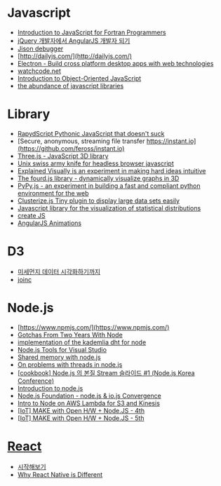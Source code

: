 Javascript
==========
* [Introduction to JavaScript for Fortran Programmers](http://www.see.ed.ac.uk/~jwp/MSO/newMSO/lab/JS/)
* [jQuery 개발자에서 AngularJS 개발자 되기](http://www.slideshare.net/haibane84/xeconphpfest-2014-angularjs?ref=http://feedly.com/i/subscription/feed/http://feeds.feedburner.com/Bloter)
* [Jison debugger](http://nolanlawson.github.io/jison-debugger/)
* [http://dailyjs.com/](http://dailyjs.com/)
* [Electron - Build cross platform desktop apps with web technologies](http://electron.atom.io/)
* [watchcode.net](https://sub.watchmecode.net/)
* [Introduction to Object-Oriented JavaScript](https://developer.mozilla.org/en-US/docs/Web/JavaScript/Introduction_to_Object-Oriented_JavaScript)
* [the abundance of javascript libraries](http://joonaspajunen.com/the-abundance-of-javascript-libraries)

# Library
* [RapydScript Pythonic JavaScript that doesn't suck](http://www.rapydscript.com/)
* [Secure, anonymous, streaming file transfer https://instant.io](https://github.com/feross/instant.io)
* [Three.js - JavaScript 3D library](http://threejs.org/)
* [Unix swiss army knife for headless browser javascript](https://github.com/sotownsend/BooJS)
* [Explained Visually is an experiment in making hard ideas intuitive](https://github.com/vicapow/explained-visually)
* [The fourd.js library - dynamically visualize graphs in 3D](http://lowrekey.github.io/fourd.js/)
* [PyPy.js - an experiment in building a fast and compliant python environment for the web](http://pypyjs.org/)
* [Clusterize.js Tiny plugin to display large data sets easily](http://nexts.github.io/Clusterize.js/)
* [Javascript library for the visualization of statistical distributions](https://github.com/richarddmorey/stat-distributions-js)
* [create JS](http://createjs.com/Home)
* [AngularJS Animations](http://www.yearofmoo.com/animation-presentation/#/)

# D3
* [미세먼지 데이터 시각화하기까지](http://www.bloter.net/archives/225455)
* [joinc](http://www.joinc.co.kr/modules/moniwiki/wiki.php/Site/D3)

# Node.js
* [https://www.npmjs.com/](https://www.npmjs.com/)
* [Gotchas From Two Years With Node](https://segment.com/blog/gotchas-from-two-years-of-node/)
* [implementation of the kademlia dht for node](https://github.com/gordonwritescode/kad)
* [Node.js Tools for Visual Studio](https://github.com/Microsoft/nodejstools)
* [Shared memory with node.js](http://blog.varunajayasiri.com/shared-memory-with-nodejs)
* [On problems with threads in node.js](http://www.future-processing.pl/blog/on-problems-with-threads-in-node-js/)
* [[cookbook] Node.js 의 본질 Stream 슬라이드 #1 (Node.js Korea Conference)](http://nodeqa.com/nodejs_ref/60)
* [Introduction to node.js](http://www.vikasing.com/2012/04/introduction-to-nodejs.html)
* [Node.js Foundation - node.js & io.js Convergence](https://github.com/jasnell/node.js-convergence)
* [Intro to Node on AWS Lambda for S3 and Kinesis](http://eng.localytics.com/taming-aws-lambda-for-s3-and-kinesis-at-localytics/)
* [[IoT] MAKE with Open H/W + Node.JS - 4th](http://www.slideshare.net/rippertnt/iot-make-with-open-hw-nodejs-4th)
* [[IoT] MAKE with Open H/W + Node.JS - 5th](http://www.slideshare.net/rippertnt/iot-make-with-open-hw-nodejs-5th)

# [React](http://reactkr.github.io/react)
* [시작해보기](http://reactkr.github.io/react/docs/getting-started-ko-KR.html)
* [Why React Native is Different](http://jlongster.com/Why-React-Native-is-Different)
